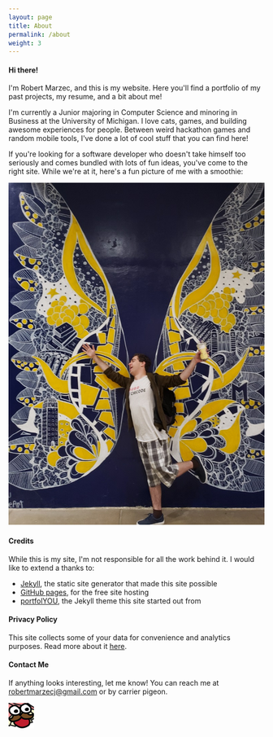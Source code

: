 ```yaml
---
layout: page
title: About
permalink: /about
weight: 3
---
```


#### Hi there!  

I'm Robert Marzec, and this is my website. Here you'll find a portfolio of my past projects, my resume, and a bit about me!  

I'm currently a Junior majoring in Computer Science and minoring in Business at the University of Michigan. I love cats, games, and building awesome experiences for people. Between weird hackathon games and random mobile tools, I've done a lot of cool stuff that you can find here!  

If you're looking for a software developer who doesn't take himself too seriously and comes bundled with lots of fun ideas, you've come to the right site. While we're at it, here's a fun picture of me with a smoothie:  

![A picture of me](/assets/images/about-photo.jpg)  

#### Credits  

While this is my site, I'm not responsible for all the work behind it. I would like to extend a thanks to:
- [Jekyll](https://jekyllrb.com/), the static site generator that made this site possible
- [GitHub pages](https://pages.github.com/), for the free site hosting
- [portfolYOU](https://github.com/YoussefRaafatNasry/portfolYOU), the Jekyll theme this site started out from

#### Privacy Policy

This site collects some of your data for convenience and analytics purposes. Read more about it [here](/privacy).

#### Contact Me  

If anything looks interesting, let me know! You can reach me at [robertmarzecj@gmail.com](mailto:robertmarzecj@gmail) or by carrier pigeon.  

<img src="/assets/images/book-pog.png" alt="Book Pog" width="50"/>
